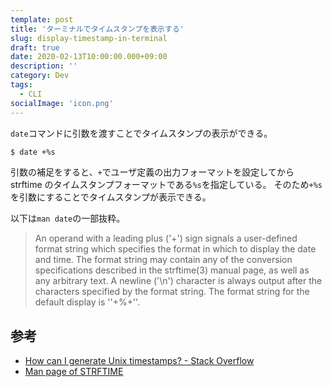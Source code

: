 ```yaml
---
template: post
title: 'ターミナルでタイムスタンプを表示する'
slug: display-timestamp-in-terminal
draft: true
date: 2020-02-13T10:00:00.000+09:00
description: ''
category: Dev
tags:
  - CLI
socialImage: 'icon.png'
---
```


`date`コマンドに引数を渡すことでタイムスタンプの表示ができる。

```sh
$ date +%s
```

引数の補足をすると、`+`でユーザ定義の出力フォーマットを設定してから strftime のタイムスタンプフォーマットである`%s`を指定している。
そのため`+%s`を引数にすることでタイムスタンプが表示できる。

以下は`man date`の一部抜粋。

> An operand with a leading plus ('+') sign signals a user-defined format string which specifies the format in which to display the date and time. The format string may contain any of the conversion specifications described in the strftime(3) manual page, as well as any arbitrary text. A newline ('\n') character is always output after the characters specified by the format string. The format string for the default display is ''+%+''.

## 参考

- [How can I generate Unix timestamps? - Stack Overflow](https://stackoverflow.com/questions/1204669/how-can-i-generate-unix-timestamps)
- [Man page of STRFTIME](https://linuxjm.osdn.jp/html/LDP_man-pages/man3/strftime.3.html)
